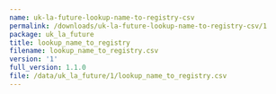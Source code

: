 ```yaml
---
name: uk-la-future-lookup-name-to-registry-csv
permalink: /downloads/uk-la-future-lookup-name-to-registry-csv/1
package: uk_la_future
title: lookup_name_to_registry
filename: lookup_name_to_registry.csv
version: '1'
full_version: 1.1.0
file: /data/uk_la_future/1/lookup_name_to_registry.csv
---
```

